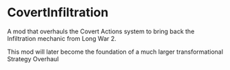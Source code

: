 # CovertInfiltration
A mod that overhauls the Covert Actions system to bring back the Infiltration mechanic from Long War 2.

This mod will later become the foundation of a much larger transformational Strategy Overhaul
